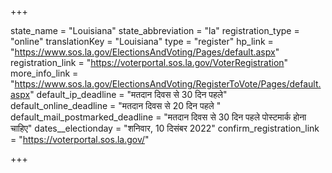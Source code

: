 +++

state_name = "Louisiana"
state_abbreviation = "la"
registration_type = "online"
translationKey = "Louisiana"
type = "register"
hp_link = "https://www.sos.la.gov/ElectionsAndVoting/Pages/default.aspx"
registration_link = "https://voterportal.sos.la.gov/VoterRegistration"
more_info_link = "https://www.sos.la.gov/ElectionsAndVoting/RegisterToVote/Pages/default.aspx"
default_ip_deadline = "मतदान दिवस से 30 दिन पहले"
default_online_deadline = "मतदान दिवस से 20 दिन पहले "
default_mail_postmarked_deadline = "मतदान दिवस से 30 दिन पहले पोस्टमार्क होना चाहिए"
dates__electionday = "शनिवार, 10 दिसंबर 2022"
confirm_registration_link = "https://voterportal.sos.la.gov/"

+++